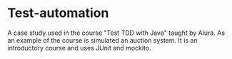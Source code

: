 # Test-automation
A case study used in the course "Test TDD with Java" taught by Alura.
As an example of the course is simulated an auction system. It is an introductory course and uses JUnit and mockito.
